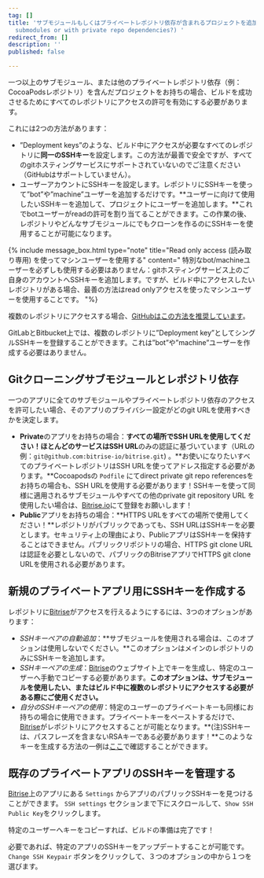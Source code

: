 ```yaml
---
tag: []
title: 'サブモジュールもしくはプライベートレポジトリ依存が含まれるプロジェクトを追加することは可能ですか？ (Can I add projects with
  submodules or with private repo dependencies?) '
redirect_from: []
description: ''
published: false

---
```

一つ以上のサブモジュール、または他のプライベートレポジトリ依存（例：CocoaPodsレポジトリ）を含んだプロジェクトをお持ちの場合、ビルドを成功させるためにすべてのレポジトリにアクセスの許可を有効にする必要があります。

これには2つの方法があります：

* ”Deployment keys”のような、ビルド中にアクセスが必要なすべてのレポジトリに**同一のSSHキー**を設定します。この方法が最善で安全ですが、すべてのgitホスティングサービスにサポートされていないのでご注意ください（GitHubはサポートしていません）。
* ユーザーアカウントにSSHキーを設定します。レポジトリにSSHキーを使って”bot”や”machine”ユーザーを追加するだけです。**ユーザーに向けて使用したいSSHキーを追加して、プロジェクトにユーザーを追加します。**これでbotユーザーがreadの許可を割り当てることができます。この作業の後、レポジトリやどんなサブモジュールにでもクローンを作るのにSSHキーを使用することが可能になります。

{% include message_box.html type="note" title="Read only access (読み取り専用) を使ってマシンユーザーを使用する" content=" 特別なbot/machineユーザーを必ずしも使用する必要はありません：gitホスティングサービス上のご自身のアカウントへSSHキーを追加します。ですが、ビルド中にアクセスしたいレポジトリがある場合、最善の方法はread onlyアクセスを使ったマシンユーザーを使用することです。 "%}

複数のレポジトリにアクセスする場合、[GitHubはこの方法を推奨しています](https://developer.github.com/v3/guides/managing-deploy-keys/#machine-users)。

GitLabとBitbucket上では、複数のレポジトリに”Deployment key”としてシングルSSHキーを登録することができます。これは”bot”や”machine”ユーザーを作成する必要はありません。

## Gitクローニングサブモジュールとレポジトリ依存

一つのアプリに全てのサブモジュールやプライベートレポジトリ依存のアクセスを許可したい場合、そのアプリのプライバシー設定がどのgit URLを使用すべきかを決定します。

* **Private**のアプリをお持ちの場合：**すべての場所でSSH URLを使用してください！ほとんどのサービスはSSH URL**のみの認証に基づいています（URLの例：`git@github.com:bitrise-io/bitrise.git`) 。**お使いになりたいすべてのプライベートレポジトリはSSH URLを使ってアドレス指定する必要があります。**Cocoapodsの `Podfile` にてdirect private git repo referencesをお持ちの場合も、SSH URLを使用する必要があります！SSHキーを使って同様に適用されるサブモジュールやすべての他のprivate git repository URL を使用したい場合は、[Bitrise.io](https://www.bitrise.io/)にて登録をお願いします！
* **Public**アプリをお持ちの場合：**HTTPS URLをすべての場所で使用してください！**レポジトリがパブリックであっても、SSH URLはSSHキーを必要とします。セキュリティ上の理由により、PublicアプリはSSHキーを保持することはできません。パブリックリポジトリの場合、HTTPS git clone URLは認証を必要としないので、パブリックのBitriseアプリでHTTPS git clone URLを使用される必要があります。

## 新規のプライベートアプリ用にSSHキーを作成する

レポジトリに[Bitrise](https://www.bitrise.io)がアクセスを行えるようにするには、3つのオプションがあります：

* _SSHキーペアの自動追加_：**サブモジュールを使用される場合は、このオプションは使用しないでください。**このオプションはメインのレポジトリのみにSSHキーを追加します。
* _SSHキーペアの生成_：[Bitrise](https://www.bitrise.io)のウェブサイト上でキーを生成し、特定のユーザーへ手動でコピーする必要があります。**このオプションは、サブモジュールを使用したい、またはビルド中に複数のレポジトリにアクセスする必要がある際にご使用ください。**
* _自分のSSHキーペアの使用_：特定のユーザーのプライベートキーも同様にお持ちの場合に使用できます。プライベートキーをペーストするだけで、[Bitrise](https://www.bitrise.io/)がレポジトリにアクセスすることが可能となります。**(注)SSHキーは、パスフレーズを含まないRSAキーである必要があります！**このようなキーを生成する方法の一例は[ここ](https://devcenter.bitrise.io/faq/how-to-generate-ssh-keypair/)で確認することができます。

## 既存のプライベートアプリのSSHキーを管理する

[Bitrise](https://www.bitrise.io/)上のアプリにある `Settings` からアプリのパブリックSSHキーを見つけることができます。 `SSH settings` セクションまで下にスクロールして、`Show SSH Public Key`をクリックします。

特定のユーザーへキーをコピーすれば、ビルドの準備は完了です！

必要であれば、特定のアプリのSSHキーをアップデートすることが可能です。`Change SSH Keypair` ボタンをクリックして、３つのオプションの中から１つを選びます。